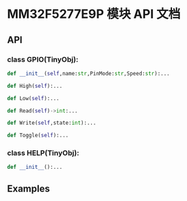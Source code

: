 # MM32F5277E9P 模块 API 文档

## API

### class GPIO(TinyObj):
``` python
def __init__(self,name:str,PinMode:str,Speed:str):...
```

``` python
def High(self):...
```

``` python
def Low(self):...
```

``` python
def Read(self)->int:...
```

``` python
def Write(self,state:int):...
```

``` python
def Toggle(self):...
```

### class HELP(TinyObj):
``` python
def __init__():...
```



## Examples

